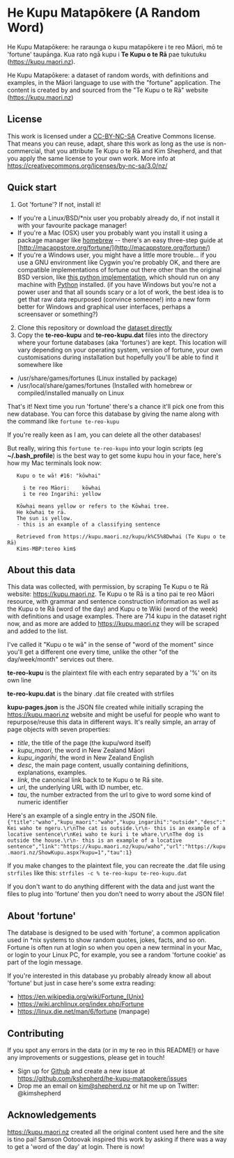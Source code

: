 # He Kupu Matapōkere (A Random Word)
He Kupu Matapōkere: he raraunga o kupu matapōkere i te reo Māori, mō te 'fortune' taupānga.
Kua rato ngā kupu i **Te Kupu o te Rā** pae tukutuku (https://kupu.maori.nz).

He Kupu Matapōkere: a dataset of random words, with definitions and examples, in the Māori language to use with the "fortune" application.
The content is created by and sourced from the "Te Kupu o te Rā" website (https://kupu.maori.nz)

## License

This work is licensed under a [CC-BY-NC-SA](https://creativecommons.org/licenses/by-nc-sa/3.0/nz/) Creative Commons license. That means you can reuse, adapt, share this work as long as the use is non-commercial, that you attribute Te Kupu o te Rā and Kim Shepherd, and that you apply the same license to your own work.
More info at https://creativecommons.org/licenses/by-nc-sa/3.0/nz/

## Quick start
1. Got 'fortune'? If not, install it!
  * If you're a Linux/BSD/*nix user you probably already do, if not install it with your favourite package manager!
  * If you're a Mac (OSX) user you probably want you install it using a package manager like [homebrew](https://brew.sh) -- there's an easy three-step guide at [http://macappstore.org/fortune/](http://macappstore.org/fortune/)
  * If you're a Windows user, you might have a little more trouble... if you use a GNU environment like Cygwin you're probably OK, and there are compatible implementations of fortune out there other than the original BSD version, like [this python implementation](http://software.clapper.org/fortune/), which should run on any machine with [Python](Python) installed.
   (if you have Windows but you're not a power user and that all sounds scary or a lot of work, the best idea is to get that raw data repurposed (convince someone!) into a new form better for Windows and graphical user interfaces, perhaps a screensaver or something?)
2. Clone this repository or download the [dataset directly](https://github.com/kshepherd/he-kupu-matapokere/archive/master.zip)
3. Copy the **te-reo-kupu** and **te-reo-kupu.dat** files into the directory where your fortune databases (aka 'fortunes') are kept. This location will vary depending on your operating system, version of fortune, your own customisations during installation but hopefully you'll be able to find it somewhere like
  * /usr/share/games/fortunes (Linux installed by package)
  * /usr/local/share/games/fortunes (Installed with homebrew or compiled/installed manually on Linux 

That's it! Next time you run 'fortune' there's a chance it'll pick one from this new database.
You can force this database by giving the name along with the command like ```fortune te-reo-kupu```

If you're really keen as I am, you can delete all the other databases!

But really, wiring this ```fortune te-reo-kupu``` into your login scripts (eg **~/.bash_profile**) is the best way to get some kupu hou in your face, here's how my Mac terminals look now:
```Last login: Wed Dec 13 10:52:17 on ttys007
   Kupu o te wā! #16: "kōwhai"
   
     i te reo Māori:	kōwhai
     i te reo Ingarihi:	yellow
   
   Kōwhai means yellow or refers to the Kōwhai tree.
   He kōwhai te rā.
   The sun is yellow.
   - this is an example of a classifying sentence
   
   Retrieved from https://kupu.maori.nz/kupu/k%C5%8Dwhai (Te Kupu o te Rā)
   Kims-MBP:tereo kim$ 
```
## About this data
This data was collected, with permission, by scraping Te Kupu o te Rā website: https://kupu.maori.nz.
Te Kupu o te Rā is a tino pai te reo Māori resource, with grammar and sentence construction information as well as the Kupu o te Rā (word of the day) and Kupu o te Wiki (word of the week) with definitions and usage examples.
There are 714 kupu in the dataset right now, and as more are added to https://kupu.maori.nz they will be scraped and added to the list.

I've called it "Kupu o te wā" in the sense of "word of the moment" since you'll get a different one every time, unlike the other "of the day/week/month" services out there.

**te-reo-kupu** is the plaintext file with each entry separated by a '%' on its own line

**te-reo-kupu.dat** is the binary .dat file created with strfiles 

**kupu-pages.json** is the JSON file created while initially scraping the https://kupu.maori.nz website and might be useful for people who want to repurpose/reuse this data in different ways.
It's really simple, an array of page objects with seven properties:
* _title_, the title of the page (the kupu/word itself)
* _kupu_maori_, the word in New Zealand Māori
* _kupu_ingarihi_, the word in New Zealand English
* _desc_, the main page content, usually containing definitions, explanations, examples.
* _link_, the canonical link back to te Kupu o te Rā site.
* _url_, the underlying URL with ID number, etc.
* _tau_, the number extracted from the url to give to word some kind of numeric identifier

Here's an example of a single entry in the JSON file.
`{"title":"waho","kupu_maori":"waho","kupu_ingarihi":"outside","desc":"Kei waho te ngeru.\r\nThe cat is outside.\r\n- this is an example of a locative sentence\r\nKei waho te kurī i te whare.\r\nThe dog is outside the house.\r\n- this is an example of a locative sentence","link":"https://kupu.maori.nz/kupu/waho","url":"https://kupu.maori.nz/ShowKupu.aspx?kupu=1","tau":1}`

If you make changes to the plaintext file, you can recreate the .dat file using ```strfiles``` like this:
```strfiles -c % te-reo-kupu te-reo-kupu.dat```

If you don't want to do anything different with the data and just want the files to plug into 'fortune' then you don't need to worry about the JSON file!
 
## About 'fortune'

The database is designed to be used with 'fortune', a common application used in *nix systems to show random quotes, jokes, facts, and so on.
Fortune is often run at login so when you open a new terminal in your Mac, or login to your Linux PC, for example, you see a random 'fortune cookie' as part of the login message.

If you're interested in this database yu probably already know all about 'fortune' but just in case here's some extra reading:
* https://en.wikipedia.org/wiki/Fortune_(Unix)
* https://wiki.archlinux.org/index.php/Fortune
* https://linux.die.net/man/6/fortune (manpage)

## Contributing

If you spot any errors in the data (or in my te reo in this README!) or have any improvements or suggestions, please get in touch!
* Sign up for [Github](https://github.com) and create a new issue at https://github.com/kshepherd/he-kupu-matapokere/issues
* Drop me an email on kim@shepherd.nz or hit me up on Twitter: @kimshepherd

## Acknowledgements

https://kupu.maori.nz created all the original content used here and the site is tino pai!
Samson Ootoovak inspired this work by asking if there was a way to get a 'word of the day' at login. There is now!